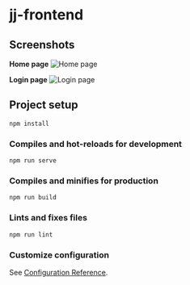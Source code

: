 # jj-frontend

## Screenshots

**Home page** 
![Home page](jj-frontend/src/assets/screenshots/home-page.png)

**Login page** 
![Login page](jj-frontend/src/assets/screenshots/login-page.png)

## Project setup
```
npm install
```

### Compiles and hot-reloads for development
```
npm run serve
```

### Compiles and minifies for production
```
npm run build
```

### Lints and fixes files
```
npm run lint
```

### Customize configuration
See [Configuration Reference](https://cli.vuejs.org/config/).
